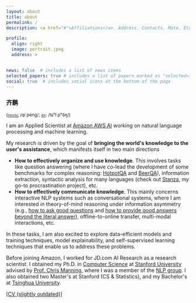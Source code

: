 ```yaml
---
layout: about
title: about
permalink: /
description: <a href="#">Affiliations</a>. Address. Contacts. Moto. Etc.

profile:
  align: right
  image: portrait.jpeg
  address: >


news: false  # includes a list of news items
selected_papers: true # includes a list of papers marked as "selected={true}"
social: true  # includes social icons at the bottom of the page
---
```


<h3 style='font-family: "Ma Shan Zheng", KaiTi, "楷体", KaiTi_GB2312, "楷体_GB2312", STKaiTi, "华文楷体", sans-serif;'>齐鹏</h3>
<span style="font-size:12px;text-transform:none;font-weight:400;line-height:12px">(<a href="https://en.wikipedia.org/wiki/Pinyin"><span style="font-variant:small-caps">pinyin:</span></a> /qí péng/; <a href="https://en.wikipedia.org/wiki/Help:IPA/Mandarin"><span style="font-variant:small-caps">ipa</span></a>: /tɕʰǐ pʰə̌ŋ/)</span>

I am an Applied Scientist at [Amazon AWS AI](https://www.amazon.science/) working on natural language processing and machine learning.

My research is driven by the goal of **bringing the world's knowledge to the user's assistance**, which manifests itself in two main directions

* **How to effectively organize and use knowledge**. This involves tasks like question answering (where I have co-lead the development of some benchmarks for complex reasoning: [HotpotQA](https://hotpotqa.github.io/) and [BeerQA](https://beerqa.github.io/)), information extraction, syntactic analysis for many languages (check out [Stanza](https://stanfordnlp.github.io/stanza), my go-to procrastination project), etc.
* **How to effectively communicate knowledge**. This mainly concerns interactive NLP systems such as conversational systems, where I am interested in theory-of-mind reasoning under information asymmetry (e.g., [how to ask good questions](https://arxiv.org/pdf/2004.14530.pdf) and [how to provide good answers beyond the literal answer](https://aclanthology.org/2023.findings-acl.385.pdf)), offline-to-online transfer, multi-modal interactions, etc.

In these tasks, I am also excited to explore data-efficient models and training techniques, model explainability, and self-supervised learning techniques that enable us to address these problems.

Before joining Amazon, I worked for JD.com AI Research as a research scientist. I obtained my Ph.D. in [Computer Science](http://cs.stanford.edu) at [Stanford University](http://www.stanford.edu) advised by [Prof. Chris Manning](https://nlp.stanford.edu/manning), where I was a member of the [NLP group](http://nlp.stanford.edu). I also obtained two Master's at Stanford (CS & Statistics), and my Bachelor's at [Tsinghua University](https://www.tsinghua.edu.cn/en/).

[[CV (slightly outdated)]](CV_Peng_Qi.pdf)
